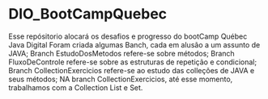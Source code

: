 # DIO_BootCampQuebec
Esse repósitorio  alocará os desafios e progresso do bootCamp Québec Java Digital
Foram criada algumas Banch, cada em alusão a um assunto de JAVA;
Branch EstudoDosMetodos refere-se sobre métodos;
Branch FluxoDeControle refere-se sobre as estruturas de repetição e condicional;
Branch CollectionExercicios refere-se ao estudo das colleções de JAVA e seus métodos;
NA branch CollectionExercicios, até esse momento, trabalhamos com a Collection List e Set.
